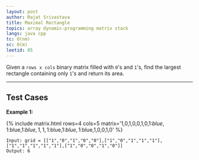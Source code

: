 ```yaml
---
layout: post
author: Rajat Srivastava
title: Maximal Rectangle
topics: array dynamic-programming matrix stack
langs: java cpp
tc: O(nm)
sc: O(m)
leetid: 85
---
```


Given a `rows x cols` binary matrix filled with `0`'s and `1`'s, find the largest rectangle containing only `1`'s and return its area.

---

## Test Cases

**Example 1:**

{% include matrix.html rows=4 cols=5 matrix='1,0,1,0,0,1,0,1:$blue,1:$blue,1:$blue,1,1,1:$blue,1:$blue,1:$blue,1,0,0,1,0' %}

```
Input: grid = [["1","0","1","0","0"],["1","0","1","1","1"],["1","1","1","1","1"],["1","0","0","1","0"]]
Output: 6
```